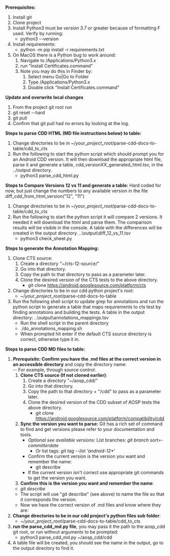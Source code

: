 
**Prerequisites:**
1. Install git
2. Clone project 
3. Install Python3 must be *version 3.7* or greater because of formatting F used. Verify by running:
   - python3 --version    
4. Install requirements: 
   - python -m pip install -r requirements.txt
5. On MacOS there is a Python bug to work around:
   1. Navigate to /Applications/Python3.x
   2. run "Install Certificates.command"
   3. Note you may do this in Finder by:
      1. Select menu Go|Go to Folder
      2. Type /Applications/Python3.x
      3. Double click "Install Certificates.command"

**Update and overwrite local changes**
1. From the project git root run 
2. git reset --hard
3. git pull
4. Confirm that git pull had no errors by looking at the log.

**Steps to parse CDD HTML (MD file instructions below) to table:**
1. Change directories to be in  ~/_your_project_root_/parse-cdd-docs-to-table/cdd_to_cts 
2. Run the following to start the python script which should prompt you for an Android CDD version. It will then download 
 the appropriate html file, parse it and generate a table, cdd_versionXX_generated_html.tsv, in the ../output directory.
   - python3 parse_cdd_html.py

**Steps to Compare Versions 12 vs 11 and generate a table:** 
Hard coded for now, but just change the numbers to any available version in the file  diff_cdd_from_html_version("12", "11")
1. Change directories to be in ~/_your_project_root_/parse-cdd-docs-to-table/cdd_to_cts
2. Run the following to start the python script it will compare 2 versions. It needed it will download the html and parse them.
The comparison results will be visible in the console. A table with the differences will be created in the output directory. ..\output\diff_12_vs_11.tsv
   - python3 check_sheet.py

**Steps to generate the Annotation Mapping:**
1. Clone CTS source: 
   1. Create a directory "~/cts-12-source/" 
   2. Go into that directory.
   3. Copy the path to that directory to pass as a parameter later.
   4. Clone the desired version of the CTS tests to the above directory. 
      - git clone https://android.googlesource.com/platform/cts
2. Change directories to be in our cdd python project's root:
   - ~/_your_project_root_/parse-cdd-docs-to-table 
3. Run the following shell script to update grep for annotations and run the python script to generate a table that maps requirements to cts test by finding annotations and building the tests. A table in the output directory: ..\output\annotations_mappings.tsv 
   - Run the shell script in the parent directory
   - ./do_annotations_mapping.sh
   - When prompted hit enter if the default CTS source directory is correct, otherwise type it in. 

**Steps to parse CDD MD files to table:**

1. **_Prerequisite:_ Confirm you have the .md files at the correct version in an accessible directory** and copy the directory name:  
   -- For example, through source control:
   1. **Clone CTS source (If not cloned earlier)**:
      1. Create a directory "~/aosp_cdd/" 
      2. Go into that directory.
      3. Copy the path to that directory + "/cdd" to pass as a parameter later.
      4. Clone the desired version of the CDD subset of AOSP tests the above directory. 
         - git clone https://android.googlesource.com/platform/compatibility/cdd
   2. **Sync the version you want to parse:** Git has a rich set of command to find and get versions please refer to your documentation and tools. 
      - _Optional see available versions:_ List branches: _git branch sort=-committerdate_ 
        - Or list tags: _git tag --list 'android-12*'_
      - Confirm the current version is the version you want and remember the name:
        - git describe
      - If the current version isn't correct use appropriate git commands to get the version you want.
   3. **Confirm this is the version you want and remember the name**:
   - _git describe_
   - The script will use "git describe" (see above) to name the file so that it corresponds the version. 
   - Now we have the correct version of .md files and know where they are:
2. **Change directories to be in our cdd project's python files sub folder**:
   - ~/_your_project_root_/parse-cdd-docs-to-table/cdd_to_cts
3. **run the parse_cdd_md.py file**, you may pass it the path to the aosp_cdd git root, or run without arguments to be prompted:
   - python3 parse_cdd_md.py ~/aosp_cdd/cdd
4. A table file will be created, you should see the name in the output, go to the output directory to find it.